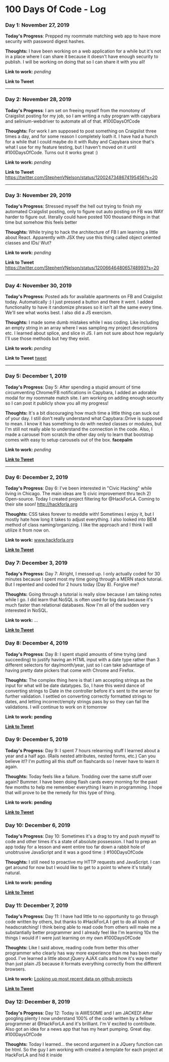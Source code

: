 # 100 Days Of Code - Log

### Day 1: November 27, 2019

**Today's Progress**: Prepped my roommate matching web app to have more security with password digest hashes.

**Thoughts:** I have been working on a web application for a while but it's not in a place where I can share it because it doesn't have enough security to publish. I will be working on doing that so I can share it with you all!

**Link to work:** _pending_

**Link to Tweet**

---

### Day 2: November 28, 2019

**Today's Progress**: I am set on freeing myself from the monotony of Craigslist posting for my job, so I am writing a ruby program with capybara and selinium-webdriver to automate all of that. #100DaysOfCode

**Thoughts:** For work I am supposed to post something on Craigslist three times a day, and for some reason I completely loath it. I have had a hunch for a while that I could maybe do it with Ruby and Capybara since that's what I use for my feature testing, but I haven't moved on it until #100DaysOfCode. Turns out it works great :)

**Link to work:** _pending_

**Link to Tweet** https://twitter.com/StephenVNelson/status/1200247348674195456?s=20

---

### Day 3: November 29, 2019

**Today's Progress**: Stressed myself the hell out trying to finish my automated Craigslist posting, only to figure out auto posting on FB was WAY harder to figure out. literally could have posted 100 thousand things in that time but somehow this feels better

**Thoughts:** While trying to hack the architecture of FB I am learning a little about React. Apparently with JSX they use this thing called object oriented classes and IDs/ Wut?

**Link to work:** _pending_

**Link to Tweet** https://twitter.com/StephenVNelson/status/1200664648065748993?s=20

---

### Day 4: November 30, 2019

**Today's Progress**: Posted ads for available apartments on FB and Craigslist today. Automatically :) I just pressed a button and there it went. I added functionality to have it randomize phrases so it isn't all the same every time. We'll see what works best. I also did a JS exercism.

**Thoughts:** I made some dumb mistakes while I was coding. Like including an empty string in an array where I was sampling my project descriptions etc. I learned about splice, and slice in JS. I am not sure about how regularly I'll use those methods but hey they exist.

**Link to work:** _pending_

**Link to Tweet** [tweet](https://twitter.com/StephenVNelson/status/1200976915416305664?s=20)

---

### Day 5: December 1, 2019

**Today's Progress**: Day 5: After spending a stupid amount of time circumventing Chrome/FB notifications in Capybara, I added an adorable modal for my roommate match site. I am working on adding enough security so I can post it publicly show you all my progress!

**Thoughts:** It's a bit discouraging how much time a little thing can suck out of your day. I still don't really understand what Capybara::Drive is supposed to mean. I know it has something to do with nested classes or modules, but I'm still not really able to understand the connection in the code. Also, I made a carousel from scratch the other day only to learn that bootstrap comes with easy to setup carousels out of the box. **facepalm**

**Link to work:** _pending_

**[Link to Tweet](https://twitter.com/StephenVNelson/status/1201351094053437440?s=20)**

---

### Day 6: December 2, 2019

**Today's Progress**: Day 6: I've been interested in "Civic Hacking" while living in Chicago. The main ideas are 1) civic improvement thru tech 2) Open-source. Today I created project filtering for @HackForLA. Coming to their site soon! http://hackforla.org

**Thoughts:** CSS takes forever to meddle with! Sometimes I enjoy it, but I mostly hate how long it takes to adjust everything. I also looked into BEM method of class naming/organizing. I like the approach and I think I will utilize it from now on.  

**Link to work:** www.hackforla.org

**[Link to Tweet](https://twitter.com/StephenVNelson/status/1201686447847137280?s=20)**

### Day 7: December 3, 2019

**Today's Progress**: Day 7: Alright, I messed up. I only actually coded for 30 minutes because I spent most my time going through a MERN stack tutorial. But I repented and coded for 2 hours today (Day 8). Forgive me?

**Thoughts:** Going through a tutorial is really slow because I am taking notes while I go. I did learn that NoSQL is often used for big data because it's much faster than relational databases. Now I'm all of the sudden very interested in NoSQL.

**Link to work:** ...

**[Link to Tweet](https://twitter.com/StephenVNelson/status/1202462688837681152?s=20)**

### Day 8: December 4, 2019

**Today's Progress**: Day 8: I spent stupid amounts of time trying (and succeeding) to justify having an HTML input with a date type rather than 3 different selectors for day/month/year, just so I can take advantage of having pretty date pickers that come with Chrome and Firefox.

**Thoughts:** The complex thing here is that I am accepting strings as the input for what will be date datatypes. So, I have this weird dance of converting strings to Date in the controller before it's sent to the server for further validation. I settled on converting correctly formatted strings to dates, and letting incorrect/empty strings pass by so they can fail the validations. I will continue to work on it tomorrow

**Link to work:** __pending__

**[Link to Tweet](https://twitter.com/StephenVNelson/status/1202464303200100352?s=20)**

### Day 9: December 5, 2019

**Today's Progress**: Day 9: I spent 7 hours relearning stuff I learned about a year and a half ago. (Rails nested attributes, nested forms, etc.) Can you believe it!? I'm putting all this stuff on flashcards so I never have to learn it again.

**Thoughts:** Today feels like a failure. Trodding over the same stuff over again? Bummer. I have been doing flash cards every morning for the past few months to help me remember everything I learn in programming. I hope that will prove to be the remedy for this type of thing.

**Link to work:** __pending__

**[Link to Tweet](https://twitter.com/StephenVNelson/status/1202780466379513856?s=20)**

### Day 10: December 6, 2019

**Today's Progress**: Day 10: Sometimes it's a drag to try and push myself to code and other times it's a state of absolute possession. I had to prep an app today for a lesson and went entire too far down a rabbit hole of unobtrusive JavaScript and it was a good time :) #100DaysOfCode

**Thoughts:** I still need to proactive my HTTP requests and JavaScript. I can get around for now but I would like to get to a point to where it's totally natural.

**Link to work:** __pending__

**[Link to Tweet](https://twitter.com/StephenVNelson/status/1202780466379513856?s=20)**

### Day 11: December 7, 2019

**Today's Progress**: Day 11: I have had little to no opportunity to go through code written by others, but thanks to #HackForLA I get to do all kinds of headscratching! I think being able to read code from others will make me a substantially better programmer and I already feel like I'm learning 10x the things I would if I were just learning on my own #100DaysOfCode

**Thoughts:** Like I said above, reading code from better this other programmer who clearly has way more experience than me has been really good. I've learned a little about jQuery AJAX calls and how it's way better than just plain JS because it formats everything correctly from the different browsers.

**Link to work:** [Looking up most recent data on github projects](https://github.com/hackforla/github-api-test)

**[Link to Tweet](https://twitter.com/StephenVNelson/status/1203571280139735040?s=20)**

### Day 12: December 8, 2019

**Today's Progress**: Day 12: Today is AWESOME and I am JACKED! After googling plenty I now understand 100% of the code written by a fellow programmer at @HackForLA and it's brilliant. I'm V excited to contribute. Also got an idea for a news app that has my heart pumping. Great day. #100DaysOfCode

**Thoughts:** Today I learned... the second argument in a JQuery function can be html. So the guy I am working with created a template for each project at HackForLA and hid it inside <script> tags and saved that html in a JQuery object and stored it in a variable. He then used that variable as his second argument for a call into a JQuery function then proceeded to change all of the values based on the data!

**Link to work:** [Looking up most recent data on github projects](https://github.com/hackforla/github-api-test)

**[Link to Tweet](https://twitter.com/StephenVNelson/status/1203571280139735040?s=20)**

### Day 14: December 9, 2019

**Today's Progress**: Day 14 & 15 & 16: Three days of researching ways to save a JSON file from a github API request to give our Jekyll site "dynamic-ness". I think we've decided on Github actions but it's hella confusing to me. If anybody would like to assists, I wouldn't mind. #100DaysOfCode

**Thoughts:**

**Link to work:** [Looking up most recent data on github projects](https://github.com/hackforla/github-api-test)

**[Link to Tweet](https://twitter.com/StephenVNelson/status/1205066500563824640?s=20)**

### Day 15: December 10, 2019

**Today's Progress**: Day 14 & 15 & 16: Three days of researching ways to save a JSON file from a github API request to give our Jekyll site "dynamic-ness". I think we've decided on Github actions but it's hella confusing to me. If anybody would like to assists, I wouldn't mind. #100DaysOfCode

**Thoughts:**

**Link to work:** [Looking up most recent data on github projects](https://github.com/hackforla/github-api-test)

**[Link to Tweet](https://twitter.com/StephenVNelson/status/1205066500563824640?s=20)**

### Day 16: December 11, 2019

**Today's Progress**: Day 14 & 15 & 16: Three days of researching ways to save a JSON file from a github API request to give our Jekyll site "dynamic-ness". I think we've decided on Github actions but it's hella confusing to me. If anybody would like to assists, I wouldn't mind. #100DaysOfCode

**Thoughts:**

**Link to work:** [Looking up most recent data on github projects](https://github.com/hackforla/github-api-test)

**[Link to Tweet](https://twitter.com/StephenVNelson/status/1205066500563824640?s=20)**

### Day 17: December 12, 2019

**Today's Progress**: Day 17: The problem solving continues. With some help from @sam I was able to make my first successful Github action! Now I just need to figure out 1) how to save the data as a JSON file and do it all through docker. Progress is slow but inevitable. #100DaysOfCode

**Thoughts:**

**Link to work:** [Looking up most recent data on github projects](https://github.com/hackforla/github-api-test)

**[Link to Tweet](https://twitter.com/StephenVNelson/status/1205350464620875776?s=20)**

### Day 18, 19, 20, 21: December 13, 14, 15, 16, 2019

**Today's Progress**: Day 18 & 19 & 20 & 21: Yikes. I have been coding but in misery. Most of my time was spent refactoring my auto-craigslist-poster and do I feel proud? No, just bewildered that it took me so long. #100DaysOfCode

**Thoughts:** I am just totally spent. I don't feel good at all. I became obsessed with refactoring in the cleanest way possible and it turns out I just wasted a bunch of time because I would start to code in ways that aren't logical/possible so I would have to turn back around and start over again. I think this happened because I wasn't doing TDD. wow. crazy.

**Link to work:** https://github.com/StephenVNelson/Auto-Ad-Post

**[Link to Tweet](https://twitter.com/StephenVNelson/status/1206729246195929088?s=20)**

### Day 22: December 17, 2019

**Today's Progress**: Day 22: Spent my hour adjusting some CSS to fit in a different part of a web page. There are few things as daunting as being handed a massive CSS file and just getting to know the styling one line at a time. #100DaysOfCode

**Thoughts:** Something I didn't think about but definitely need to implement is going through and deleting classes in the chrome browser so i can see how everything changes.

**Link to work:** [Hack for LA Website](https://github.com/hackforla/website)

**[Link to Tweet](https://twitter.com/StephenVNelson/status/1206729246195929088?s=20)**

### Day 23: December 18, 2019

**Today's Progress**: Day 23: I gained a stronger testimony about the importance of naming variables in a descriptive way. I got some code from online as a boilerplate and I had to rewrite everything because it was all named a, b, c, d... It's just too many variables! #100DaysOfCode

**Thoughts:**

**Link to work:** [Hack for LA Website](https://github.com/hackforla/website)

**[Link to Tweet](https://twitter.com/StephenVNelson/status/1207849653485498369?s=20)**

### Day 24: December 19, 2019

**Today's Progress**: Day 24: The amount of effort it takes to change the styling of a select button is straight up comical. I've taken my project to what I deem, the functional eyesore stage. Now accepting all submissions of wisdom on how to improve the aesthetic. #100DaysOfCode

**Thoughts:** I can't beleive it's day 24. I feel like I have not at all progressed where I want to. I want to have more goal oriented coding time rather than just doing things that feel obligatory.

**Link to work:** [Hack for LA Website](https://github.com/hackforla/website)

**[Link to Tweet](https://twitter.com/StephenVNelson/status/1207849217995132929?s=20)**

### Day 25: December 20, 2019

**Today's Progress**: Day 25: Why has nobody told me about electron before!? Back when ruby was the only thing I knew I looked all over for a way to create a GUI with ruby code and I always came up with nothing. This makes me excited because there are plenty of personal apps that I would like to have for myself without having to deal with a browser #100DaysOfCode

**Thoughts:** It seems that it is very hard to get the time in that I want for coding. I keep on getting interrupted by so many things, and even then I feel like I am not progressing as fast as I would like.

**[Link to Tweet](https://twitter.com/StephenVNelson/status/1208939430167232512?s=20)***

### Day 26: December 21, 2019

**Today's Progress**: Day 26: Second day of learning electron because I finally finished the tutorial videos I was following, only to learn a bit of it was outdated. Was it worth it? Can you work it? Put your thing down, flip it and reverse it? #100DaysOfCode

**[Link to Tweet](https://twitter.com/StephenVNelson/status/1208939590880415744?s=20)**

### Day 27: December 22, 2019

**Today's Progress**: Day 27: I want to show my progress in things. I feel like I must be afraid to actually produce and publish code, but if I don't actually write code then I think this #100daysofCode thing isn't going to help me that much. I'll post my code tomorrow.

**[Link to Tweet](https://twitter.com/StephenVNelson/status/1208939673134845953?s=20)**

### Day 28: December 23, 2019

**Today's Progress**: Day 28: Big discovery today! You can store html in <template> tags and the browser will totally ignore it, then you can use JS to add that code with your own modifications! I'm using them like little components and its a BLAST #100DaysOfCode

**Thoughts:** Today was the most fun I've had in a while coding. I love using electron because I feel like it gives me permission to stop using so many dependancies and make a functional app with the basics... I can't explain why, it just does. aight? I was doing great until I ran into a bit of road block because there is apparently security vulnerabilities with making electron apps the old way by importing modules into the render process. So now there is this weird circuitous way of doing things that is really confusing to me. I hate losing momentum! I just wanna make something!

**[Link to Tweet](https://twitter.com/StephenVNelson/status/1209372294151200769?s=20)***

**Link to work:** [Hack for LA Website](https://github.com/StephenVNelson/electron-goals)

### Day 29: December 24, 2019

**Today's Progress**: Day 29: I like, don't love documentation sometimes. Electron docs say don't turn on node capability for the renderer process for security reasons but then says nothing about how you're supposed to use icp to send signals to the main process. I figured it out eventually... but took me all day. #100DaysOfCode

**Thoughts:**  Coded until I got confused about how to attach a function to an event listener to an object that doesn't exist yet etc. etc.. Functional programming is a slightly different headspace from the object oriented programming I'm used to in ruby but I am really enjoying how versatile it can be.

**[Link to Tweet](https://twitter.com/StephenVNelson/status/1210118641217179649?s=20)***

**Link to work:** [Electron Goals](https://github.com/StephenVNelson/electron-goals)

### Day 30: December 25, 2019

**Today's Progress**: Day 30: Just finished a month of #100DaysOfCode and while I've had A LOT of fun the past few days using electron I don't feel like I learned/accomplished as much as I would like. So, I'm making a tasks/goals app to remedy that ;) So far you can just add tasks.

**Thoughts:** Ok, I have really really enjoyed working outside of frameworks. Just me and a lot of javascript, which is so refreshing! It is taking me a little while to figure things out but I feel like I am learning a lot by doing and maintining a great momentum because I don't have to learn norms of different libraries just to code.

**[Link to Tweet](https://twitter.com/StephenVNelson/status/1210118771668471808?s=20)***

**Link to work:** [Electron Goals](https://github.com/StephenVNelson/electron-goals)

### Day 31: December 26, 2019

**Today's Progress**: Day 31:  #100DaysOfCode

**Thoughts:**

**[Link to Tweet]()***

**Link to work:** []()
